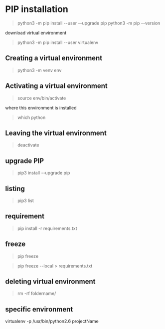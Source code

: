 # PIP installation

>python3 -m pip install --user --upgrade pip
>python3 -m pip --version

download virtual environment

> python3 -m pip install --user virtualenv

## Creating a virtual environment
> python3 -m venv env

## Activating a virtual environment

> source env/bin/activate

where this environment is installed

> which python

## Leaving the virtual environment

> deactivate

## upgrade PIP

> pip3 install --upgrade pip

## listing

> pip3 list

## requirement

> pip install -r requirements.txt

## freeze

> pip freeze

> pip freeze --local > requirements.txt

## deleting virtual environment

> rm -rf foldername/

## specific environment
virtualenv -p /usr/bin/python2.6 projectName
